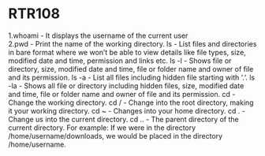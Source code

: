 # RTR108
1.whoami - It displays the username of the current user    
2.pwd - Print the name of the working directory.
ls - List files and directories in bare format where we won’t be able to view details like file types, size, modified date and time, permission and links etc.
ls -l - Shows file or directory, size, modified date and time, file or folder name and owner of file and its permission.
ls -a - List all files including hidden file starting with ‘.‘.
ls -la - Shows all file or directory including hidden files, size, modified date and time, file or folder name and owner of file and its permission.
cd - Change the working directory.
cd / - Change into the root directory, making it your working directory.
cd ~ - Changes into your home directory.
cd . - Change us into the current directory.
cd .. - The parent directory of the current directory. For example: If we were in the directory /home/username/downloads, we would be placed in the directory /home/username.
